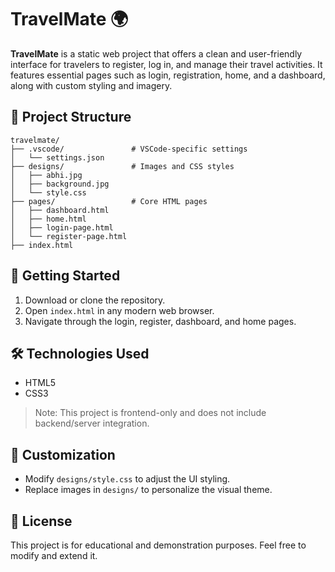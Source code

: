 # TravelMate 🌍

**TravelMate** is a static web project that offers a clean and user-friendly interface for travelers to register, log in, and manage their travel activities. It features essential pages such as login, registration, home, and a dashboard, along with custom styling and imagery.

## 📁 Project Structure

```
travelmate/
├── .vscode/               # VSCode-specific settings
│   └── settings.json
├── designs/               # Images and CSS styles
│   ├── abhi.jpg
│   ├── background.jpg
│   └── style.css
├── pages/                 # Core HTML pages
│   ├── dashboard.html
│   ├── home.html
│   ├── login-page.html
│   └── register-page.html
├── index.html
```

## 🚀 Getting Started

1. Download or clone the repository.
2. Open `index.html` in any modern web browser.
3. Navigate through the login, register, dashboard, and home pages.

## 🛠 Technologies Used

- HTML5
- CSS3

> Note: This project is frontend-only and does not include backend/server integration.

## 📌 Customization

- Modify `designs/style.css` to adjust the UI styling.
- Replace images in `designs/` to personalize the visual theme.

## 📄 License

This project is for educational and demonstration purposes. Feel free to modify and extend it.
